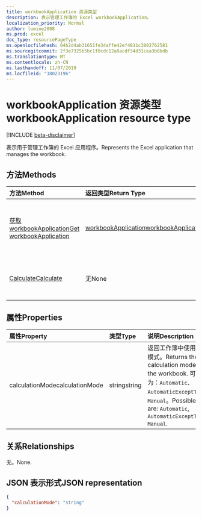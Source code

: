 ```yaml
---
title: workbookApplication 资源类型
description: 表示管理工作簿的 Excel workbookApplication。
localization_priority: Normal
author: lumine2008
ms.prod: excel
doc_type: resourcePageType
ms.openlocfilehash: 04b2d4ab31651fe34affe42ef4811c3802762581
ms.sourcegitcommit: 2f3e7325b5bc1f0cdc12a8acdf34d31cea3b8bdb
ms.translationtype: MT
ms.contentlocale: zh-CN
ms.lasthandoff: 11/07/2019
ms.locfileid: "38023196"
---
```

# <a name="workbookapplication-resource-type"></a><span data-ttu-id="74094-103">workbookApplication 资源类型</span><span class="sxs-lookup"><span data-stu-id="74094-103">workbookApplication resource type</span></span>

[!INCLUDE [beta-disclaimer](../../includes/beta-disclaimer.md)]

<span data-ttu-id="74094-104">表示用于管理工作簿的 Excel 应用程序。</span><span class="sxs-lookup"><span data-stu-id="74094-104">Represents the Excel application that manages the workbook.</span></span>


## <a name="methods"></a><span data-ttu-id="74094-105">方法</span><span class="sxs-lookup"><span data-stu-id="74094-105">Methods</span></span>

| <span data-ttu-id="74094-106">方法</span><span class="sxs-lookup"><span data-stu-id="74094-106">Method</span></span>           | <span data-ttu-id="74094-107">返回类型</span><span class="sxs-lookup"><span data-stu-id="74094-107">Return Type</span></span>    |<span data-ttu-id="74094-108">说明</span><span class="sxs-lookup"><span data-stu-id="74094-108">Description</span></span>|
|:---------------|:--------|:----------|
|[<span data-ttu-id="74094-109">获取 workbookApplication</span><span class="sxs-lookup"><span data-stu-id="74094-109">Get workbookApplication</span></span>](../api/workbookapplication-get.md) | [<span data-ttu-id="74094-110">workbookApplication</span><span class="sxs-lookup"><span data-stu-id="74094-110">workbookApplication</span></span>](workbookapplication.md) |<span data-ttu-id="74094-111">读取 workbookApplication 对象的属性和关系。</span><span class="sxs-lookup"><span data-stu-id="74094-111">Read properties and relationships of workbookApplication object.</span></span>|
|[<span data-ttu-id="74094-112">Calculate</span><span class="sxs-lookup"><span data-stu-id="74094-112">Calculate</span></span>](../api/workbookapplication-calculate.md)|<span data-ttu-id="74094-113">无</span><span class="sxs-lookup"><span data-stu-id="74094-113">None</span></span>|<span data-ttu-id="74094-114">重新计算 Excel 中当前打开的所有工作簿。</span><span class="sxs-lookup"><span data-stu-id="74094-114">Recalculate all currently opened workbooks in Excel.</span></span>|

## <a name="properties"></a><span data-ttu-id="74094-115">属性</span><span class="sxs-lookup"><span data-stu-id="74094-115">Properties</span></span>
| <span data-ttu-id="74094-116">属性</span><span class="sxs-lookup"><span data-stu-id="74094-116">Property</span></span>     | <span data-ttu-id="74094-117">类型</span><span class="sxs-lookup"><span data-stu-id="74094-117">Type</span></span>   |<span data-ttu-id="74094-118">说明</span><span class="sxs-lookup"><span data-stu-id="74094-118">Description</span></span>|
|:---------------|:--------|:----------|
|<span data-ttu-id="74094-119">calculationMode</span><span class="sxs-lookup"><span data-stu-id="74094-119">calculationMode</span></span>|<span data-ttu-id="74094-120">string</span><span class="sxs-lookup"><span data-stu-id="74094-120">string</span></span>|<span data-ttu-id="74094-121">返回工作簿中使用的计算模式。</span><span class="sxs-lookup"><span data-stu-id="74094-121">Returns the calculation mode used in the workbook.</span></span> <span data-ttu-id="74094-122">可取值为：`Automatic`、`AutomaticExceptTables`、`Manual`。</span><span class="sxs-lookup"><span data-stu-id="74094-122">Possible values are: `Automatic`, `AutomaticExceptTables`, `Manual`.</span></span>|

## <a name="relationships"></a><span data-ttu-id="74094-123">关系</span><span class="sxs-lookup"><span data-stu-id="74094-123">Relationships</span></span>
<span data-ttu-id="74094-124">无。</span><span class="sxs-lookup"><span data-stu-id="74094-124">None.</span></span>


## <a name="json-representation"></a><span data-ttu-id="74094-125">JSON 表示形式</span><span class="sxs-lookup"><span data-stu-id="74094-125">JSON representation</span></span>


<!-- {
  "blockType": "resource",
  "optionalProperties": [

  ],
  "@odata.type": "microsoft.graph.workbookApplication"
}-->

```json
{
  "calculationMode": "string"
}

```

<!-- uuid: 8fcb5dbc-d5aa-4681-8e31-b001d5168d79
2015-10-25 14:57:30 UTC -->
<!--
{
  "type": "#page.annotation",
  "description": "workbookApplication resource",
  "keywords": "",
  "section": "documentation",
  "tocPath": "",
  "suppressions": []
}
-->
